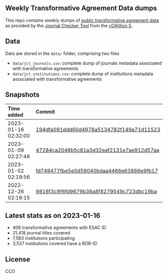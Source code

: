 ## Weekly Transformative Agreement Data dumps

This repo contains weekly dumps of [public transformative agreement data](https://journalcheckertool.org/transformative-agreements/) as provided by the [Journal Checker Tool](https://journalcheckertool.org/) from the [cOAlition S](https://www.coalition-s.org/). 


## Data

Data are stored in the `data/` folder, comprising two files

- `data/jct_journals.csv`: complete dump of journals metadata associated with transformative agreements
- `data/jct_institutions.csv`: complete dump of institutions metadata associated with transformative agreements

## Snapshots


|Time added          |Commit                                                                                                                                        |
|:-------------------|:---------------------------------------------------------------------------------------------------------------------------------------------|
|2023-01-16 02:32:00 |<a href='https://github.com/njahn82/jct_data/tree/194dfa091ddd60d4978a5134782f149a71d11523/data'>194dfa091ddd60d4978a5134782f149a71d11523</a> |
|2023-01-09 02:27:48 |<a href='https://github.com/njahn82/jct_data/tree/47284ca2048b5c81a3d32eaf2131e7ae912d57aa/data'>47284ca2048b5c81a3d32eaf2131e7ae912d57aa</a> |
|2023-01-02 02:19:56 |<a href='https://github.com/njahn82/jct_data/tree/fd749477fbe5e0d58040bdaa4466e63886e9fb17/data'>fd749477fbe5e0d58040bdaa4466e63886e9fb17</a> |
|2022-12-26 02:19:15 |<a href='https://github.com/njahn82/jct_data/tree/9816f3c9f6fd9679b38a8f8279549c723dbc19ba/data'>9816f3c9f6fd9679b38a8f8279549c723dbc19ba</a> |



## Latest stats as on 2023-01-16



- 406 transformative agreements with ESAC ID
- 21,418 journal titles covered
- 7,583 institutions participating
- 3,537 institutions covered have a ROR-ID

## License

CCO
